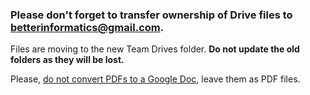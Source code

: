 ---
---

### Please don't forget to transfer ownership of Drive files to <strong>betterinformatics@gmail.com</strong>.

Files are moving to the new Team Drives folder. **Do not update the old folders as they will be lost.**

<!--
### Adding files

**NOTE:** The shared GDrive account had some issues. Contact betterinformatics@gmail.com if you want to have access to it.

Whenever you want to add something to the shared Google Drive folders, do the following:

*   Add the folder to your drive (top-right button usually)
*   Make a new document.
*   Share the document to "anyone with the link + anyone can edit", as in the following picture:
*	Transfer ownership to __betterinformatics@gmail.com__

> ![](/static/img/drive.png)
-->

Please, <u>do not convert PDFs to a Google Doc</u>, leave them as PDF files.

